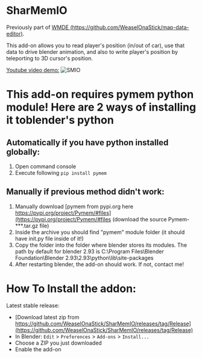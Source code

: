 # SharMemIO
Previously part of [WMDE (https://github.com/WeaselOnaStick/map-data-editor)](https://github.com/WeaselOnaStick/map-data-editor).

This add-on allows you to read player's position (in/out of car), use that data to drive blender animation, and also to write player's position by teleporting to 3D cursor's position.

[Youtube video demo:](https://www.youtube.com/watch?v=JTSPDk3QBmw)
![SMIO](https://i.imgur.com/XZAnEDl.png)


# This add-on requires pymem python module! Here are 2 ways of installing it toblender's python
## Automatically if you have python installed globally:
  1. Open command console
  2. Execute following `pip install pymem`
## Manually if previous method didn't work:
  1. Manually download [pymem from pypi.org here https://pypi.org/project/Pymem/#files](https://pypi.org/project/Pymem/#files (download the source Pymem-***.tar.gz file)
  2. Inside the archive you should find "pymem" module folder (it should have init.py file inside of it!)
  3. Copy the folder into the folder where blender stores its modules. The path by default for blender 2.93 is C:\Program Files\Blender Foundation\Blender 2.93\2.93\python\lib\site-packages
  4. After restarting blender, the add-on should work. If not, contact me!

# How To Install the addon:
Latest stable release:
 * [Download latest zip from https://github.com/WeaselOnaStick/SharMemIO/releases/tag/Release](https://github.com/WeaselOnaStick/SharMemIO/releases/tag/Release)
 * In Blender: `Edit` > `Preferences` > `Add-ons` > `Install...`
 * Choose a ZIP you just downloaded
 * Enable the add-on
